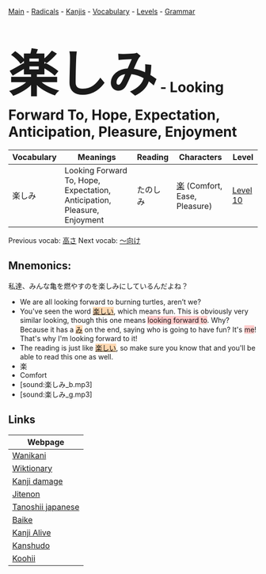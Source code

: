 <style> bigfont {font-size: 100px}</style>
[Main](../README.md) -
[Radicals](../radicals.md) -
[Kanjis](../kanjis.md) -
[Vocabulary](../vocabulary.md) -
[Levels](../levels.md) -
[Grammar](../grammar.md)
# <bigfont> 楽しみ</bigfont> - Looking Forward To, Hope, Expectation, Anticipation, Pleasure, Enjoyment 

| Vocabulary | Meanings | Reading | Characters | Level |
| --- | --- | --- | --- | --- |
| 楽しみ | Looking Forward To, Hope, Expectation, Anticipation, Pleasure, Enjoyment | たのしみ |  [楽](../kanjis/楽.md) (Comfort, Ease, Pleasure) | [Level 10](../levels/wk_level10.md) |

Previous vocab: [高さ](高さ.md) Next vocab: [〜向け](〜向け.md) 

## Mnemonics:
私達、みんな亀を燃やすのを楽しみにしているんだよね？
* We are all looking forward to burning turtles, aren’t we?
* You've seen the word <span style="background-color:#fed8b1"> [楽しい](https://jisho.org/search/楽しい)</span>, which means fun. This is obviously very similar looking, though this one means <span style="background-color:#ffcccb"> looking forward to</span>. Why? Because it has a <span style="background-color:#fed8b1"> [み](https://jisho.org/search/み)</span> on the end, saying who is going to have fun? It's <span style="background-color:#ffcccb"> me</span>! That's why I'm looking forward to it!
* The reading is just like <span style="background-color:#fed8b1"> [楽しい](https://jisho.org/search/楽しい)</span>, so make sure you know that and you'll be able to read this one as well.
* 楽
* Comfort
* [sound:楽しみ_b.mp3]
* [sound:楽しみ_g.mp3]


## Links 

| Webpage |
| --- |
| [Wanikani          ](https://www.wanikani.com/kanji/楽しみ) |
| [Wiktionary        ](https://en.wiktionary.org/wiki/楽しみ) |
| [Kanji damage      ](http://www.kanjidamage.com/kanji/search?utf8=✓&q=楽しみ) |
| [Jitenon           ](https://jitenon.com/kanji/楽しみ) |
| [Tanoshii japanese ](https://www.tanoshiijapanese.com/dictionary/kanji.cfm?k=楽しみ) |
| [Baike             ](https://baike.baidu.com/item/楽しみ) |
| [Kanji Alive       ](https://app.kanjialive.com/楽しみ) |
| [Kanshudo          ](https://www.kanshudo.com/searchmn?q=楽しみ) |
| [Koohii            ](https://kanji.koohii.com/study/kanji/楽しみ) |
